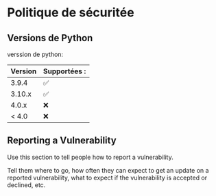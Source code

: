 # Politique de sécuritée

## Versions de Python

verssion de python:

| Version | Supportées :       |
| ------- | ------------------ |
| 3.9.4   | ✅                 |
| 3.10.x  | ✅                 |
| 4.0.x   | :x:                |
| < 4.0   | :x:                |

## Reporting a Vulnerability

Use this section to tell people how to report a vulnerability.

Tell them where to go, how often they can expect to get an update on a
reported vulnerability, what to expect if the vulnerability is accepted or
declined, etc.
